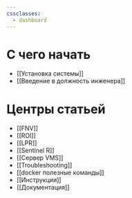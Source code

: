 ```yaml
---
cssclasses:
  - dashboard
---
```


# С чего начать
- [[Установка системы]]
- [[Введение в должность инженера]]
# Центры статьей
- [[FNV]]
- [[ROI]]
- [[LPR]]
- [[Sentinel R]]
- [[Сервер VMS]]
- [[Troubleshooting]]
- [[docker полезные команды]]
- [[Инструкции]]
- [[Документация]]

